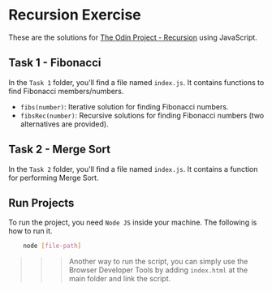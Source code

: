 # Recursion Exercise

These are the solutions for [The Odin Project - Recursion](https://www.theodinproject.com/lessons/javascript-recursion#project-solution) using JavaScript.

## Task 1 - Fibonacci

In the `Task 1` folder, you'll find a file named `index.js`. It contains functions to find Fibonacci members/numbers.

- `fibs(number)`: Iterative solution for finding Fibonacci numbers.
- `fibsRec(number)`: Recursive solutions for finding Fibonacci numbers (two alternatives are provided).

## Task 2 - Merge Sort

In the `Task 2` folder, you'll find a file named `index.js`. It contains a function for performing Merge Sort.

## Run Projects

To run the project, you need `Node JS` inside your machine.
The following is how to run it.

```sh
    node [file-path]
```

> > > Another way to run the script, you can simply use the Browser Developer Tools by adding `index.html` at the main folder and link the script.
